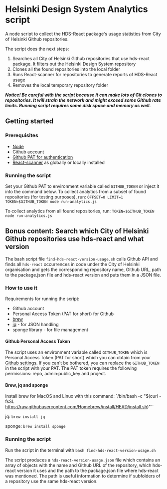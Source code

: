 # Helsinki Design System Analytics script

A node script to collect the HDS-React package's usage statistics from City of Helsinki Github repositories.

The script does the next steps:
1. Searches all City of Helsinki Github repositories that use hds-react package. It filters out the Helsinki Design System repository
2. Clones all the found repositories into the local folder
3. Runs React-scanner for repositories to generate reports of HDS-React usage
4. Removes the local temporary repository folder

***Notice! Be careful with the script because it can make lots of Git clones to repositories. 
It will strain the network and might exceed some Github rate limits. Running script requires some disk space and memory as well.***

## Getting started

### Prerequisites
- [Node](https://nodejs.org/en/)
- Github account
- [Github PAT for authentication](https://docs.github.com/en/authentication/keeping-your-account-and-data-secure/creating-a-personal-access-token)
- [React-scanner](https://github.com/moroshko/react-scanner) as globally or locally installed

### Running the script
Set your Github PAT to environment variable called `GITHUB_TOKEN` or inject it into the command below.
To collect analytics from a subset of found repositories (for testing purposes), run:
```OFFSET=0 LIMIT=1 TOKEN=$GITHUB_TOKEN node run-analytics.js```

To collect analytics from all found repositories, run:
```TOKEN=$GITHUB_TOKEN node run-analytics.js```

## Bonus content: Search which City of Helsinki Github repositories use hds-react and what version
The bash script file `find-hds-react-version-usage.sh` calls Github API and finds all `hds-react` occurrences in code under the City of Helsinki organisation and gets the corresponding repository name, Github URL, path to the package.json file and hds-react version and puts them in a JSON file.

### How to use it

Requirements for running the script:
- Github account
- Personal Access Token (PAT for short) for Github
- [brew](https://brew.sh/)
- [jq](https://stedolan.github.io/jq/) - for JSON handling
- sponge library - for file management

#### Github Personal Access Token
The script uses an environment variable called `GITHUB_TOKEN` which is Personal Access Token (PAT for short) which you can obtain from your [Github settings](https://docs.github.com/en/authentication/keeping-your-account-and-data-secure/creating-a-personal-access-token). If you can't be bothered, you can replace the `GITHUB_TOKEN` in the script with your PAT.
The PAT token requires the following permissions: repo, admin:public_key and project.

#### Brew, jq and sponge
Install brew for MacOS and Linux with this command: `/bin/bash -c "$(curl -fsSL https://raw.githubusercontent.com/Homebrew/install/HEAD/install.sh)"``

jq: `brew install jq`

sponge: `brew install sponge`

### Running the script
Run the script in the terminal with `bash find-hds-react-version-usage.sh`

The script produces a `hds-react-version-usage.json` file which contains an array of objects with the name and Github URL of the repository, which hds-react version it uses and the path to the package.json file where hds-react was mentioned. The path is useful information to determine if subfolders of a repository use the same hds-react version.